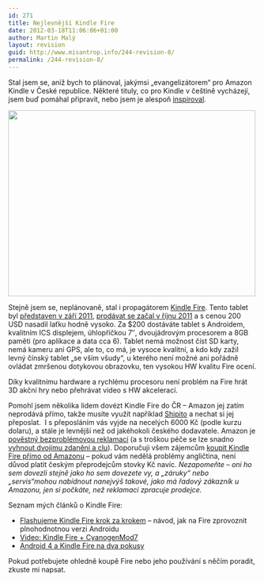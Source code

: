 ```yaml
---
id: 271
title: Nejlevnější Kindle Fire
date: 2012-03-18T11:06:06+01:00
author: Martin Malý
layout: revision
guid: http://www.misantrop.info/244-revision-8/
permalink: /244-revision-8/
---
```

Stal jsem se, aniž bych to plánoval, jakýmsi &#8222;evangelizátorem&#8220; pro Amazon Kindle v České republice. Některé tituly, co pro Kindle v češtině vycházejí, jsem buď pomáhal připravit, nebo jsem je alespoň [inspiroval](http://strucny.misantrop.info/radost-z-prace-ktera-k-necemu-byla).

<a href="http://www.misantrop.info/flashujeme-kindle-fire-krok-za-krokem/20120216_009/" rel="attachment wp-att-157"><img class="aligncenter size-medium wp-image-157" title="20120216_009" src="http://www.misantrop.info/wp-content/uploads/2012/03/20120216_009-500x3752.jpg" alt="" width="500" height="375" /></a>

Stejně jsem se, neplánovaně, stal i propagátorem [Kindle Fire](http://www.amazon.com/gp/product/B0051VVOB2/ref=as_li_ss_tl?ie=UTF8&tag=dein-20&linkCode=as2&camp=1789&creative=390957&creativeASIN=B0051VVOB2). Tento tablet byl [představen v září 2011](http://strucny.misantrop.info/amazon-predstavil-tablet-kindle-fire-dotykovy), [prodávat se začal v říjnu 2011](http://www.misantrop.info/novinky-se-znackou-kindle) a s cenou 200 USD nasadil laťku hodně vysoko. Za $200 dostáváte tablet s Androidem, kvalitním ICS displejem, úhlopříčkou 7&#8243;, dvoujádrovým procesorem a 8GB paměti (pro aplikace a data cca 6). Tablet nemá možnost číst SD karty, nemá kameru ani GPS, ale to, co má, je vysoce kvalitní, a kdo kdy zažil levný čínský tablet &#8222;se vším všudy&#8220;, u kterého není možné ani pořádně ovládat zmršenou dotykovou obrazovku, ten vysokou HW kvalitu Fire ocení.

Díky kvalitnímu hardware a rychlému procesoru není problém na Fire hrát 3D akční hry nebo přehrávat video s HW akcelerací.

Pomohl jsem několika lidem dovézt Kindle Fire do ČR &#8211; Amazon jej zatím neprodává přímo, takže musíte využít například [Shipito](http://www.shipito.com) a nechat si jej přeposlat.  I s přeposláním vás vyjde na necelých 6000 Kč (podle kurzu dolaru), a stále je levnější než od jakéhokoli českého dodavatele. Amazon je [pověstný bezproblémovou reklamací](http://www.misantrop.info/vite-co-je-za-starosti-s-reklamaci-zbozi-v-cizine) (a s troškou péče se lze snadno [vyhnout dvojímu zdanění a clu](http://www.misantrop.info/jak-reklamovat-u-amazonu-neplatit-znovu-clo-ani-dph)). Doporučuji všem zájemcům [koupit Kindle Fire přímo od Amazonu](http://www.amazon.com/gp/product/B0051VVOB2/ref=as_li_ss_tl?ie=UTF8&tag=dein-20&linkCode=as2&camp=1789&creative=390957&creativeASIN=B0051VVOB2) &#8211; pokud vám nedělá problémy angličtina, není důvod platit českým přeprodejcům stovky Kč navíc. _Nezapomeňte &#8211; oni ho sem dovezli stejně jako ho sem dovezete vy, a &#8222;záruky&#8220; nebo &#8222;servis&#8220;mohou nabídnout nanejvýš takové, jako má řadový zákazník u Amazonu, jen si počkáte, než reklamaci zpracuje prodejce._

Seznam mých článků o Kindle Fire:

  * <a title="Permalink to Flashujeme Kindle Fire krok za krokem" href="../flashujeme-kindle-fire-krok-za-krokem/" rel="bookmark">Flashujeme Kindle Fire krok za krokem</a> &#8211; návod, jak na Fire zprovoznit plnohodnotnou verzi Androidu
  * <a title="Permalink to Video: Kindle Fire + CyanogenMod7" href="../video-kindle-fire-cyanogenmod7/" rel="bookmark">Video: Kindle Fire + CyanogenMod7</a>
  * <a title="Permalink to Android 4 a Kindle Fire na dva pokusy" href="../android-4-a-kindle-fire-na-dva-pokusy/" rel="bookmark">Android 4 a Kindle Fire na dva pokusy</a>

Pokud potřebujete ohledně koupě Fire nebo jeho používání s něčím poradit, zkuste mi napsat.